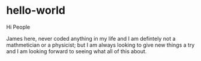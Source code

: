 # hello-world
 
Hi People

James here, never coded anything in my life and I am defintely not a mathmetician or a physicist; but I am always looking to give new things a try and I am looking forward to seeing what all of this about.
